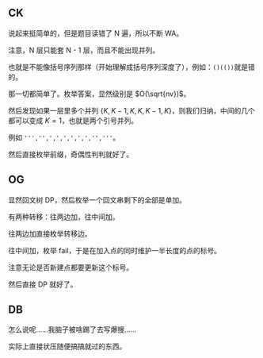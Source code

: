## CK
说起来挺简单的，但是题目读错了 N 遍，所以不断 WA。

注意，N 层只能套 N - 1 层，而且不能出现并列。

也就是不能像括号序列那样（开始理解成括号序列深度了），例如：`()(())`就是错的。

那一切都简单了。枚举答案，显然级别是 $O(\sqrt{nv})$。

然后发现如果一层里多个并列 $\{K, K-1, K, K, K-1, K\}$，则我们归纳，中间的几个都可以变成 $K = 1$，也就是两个引号并列。

例如 `''','',',',',',',','','''`。

然后直接枚举前缀，奇偶性判判就好了。

## OG
显然回文树 DP，然后枚举一个回文串剩下的全部是单加。

有两种转移：往两边加，往中间加。

往两边加直接枚举转移边。

往中间加，枚举 fail，于是在加入点的同时维护一半长度的点的标号。

注意无论是否新建点都要更新这个标号。

然后直接 DP 就好了。

## DB
怎么说呢……我脑子被啥踢了去写爆搜……

实际上直接状压随便搞搞就过的东西。
